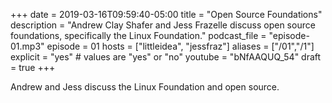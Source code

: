 +++
date = 2019-03-16T09:59:40-05:00
title = "Open Source Foundations"
description = "Andrew Clay Shafer and Jess Frazelle discuss open source foundations, specifically the Linux Foundation."
podcast_file = "episode-01.mp3"
episode = 01
hosts = ["littleidea", "jessfraz"]
aliases = ["/01","/1"]
explicit = "yes" # values are "yes" or "no"
youtube = "bNfAAQUQ_54"
draft = true
+++

Andrew and Jess discuss the Linux Foundation and open source.
